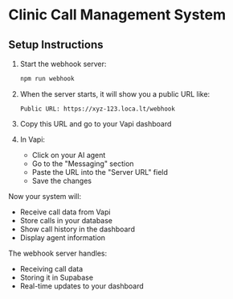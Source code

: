 # Clinic Call Management System

## Setup Instructions

1. Start the webhook server:
   ```bash
   npm run webhook
   ```

2. When the server starts, it will show you a public URL like:
   ```
   Public URL: https://xyz-123.loca.lt/webhook
   ```

3. Copy this URL and go to your Vapi dashboard

4. In Vapi:
   - Click on your AI agent
   - Go to the "Messaging" section
   - Paste the URL into the "Server URL" field
   - Save the changes

Now your system will:
- Receive call data from Vapi
- Store calls in your database
- Show call history in the dashboard
- Display agent information

The webhook server handles:
- Receiving call data
- Storing it in Supabase
- Real-time updates to your dashboard